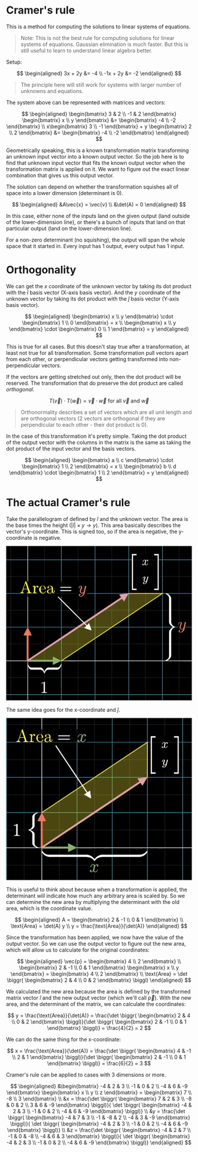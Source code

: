 # Cramer's rule

This is a method for computing the solutions to linear systems of equations. 

> Note: This is not the best rule for computing solutions for linear systems of equations. Gaussian elimination is much faster. But this is still useful to learn to understand linear algebra better.

Setup:

$$
\begin{aligned}
3x + 2y &= -4
\\
-1x + 2y &= -2
\end{aligned}
$$

> The principle here will still work for systems with larger number of unknowns and equations.

The system above can be represented with matrices and vectors:

$$
\begin{aligned}
\begin{bmatrix} 3 & 2 \\ -1 & 2 \end{bmatrix} \begin{bmatrix} x \\ y \end{bmatrix} &= \begin{bmatrix} -4 \\ -2 \end{bmatrix}
\\
x\begin{bmatrix} 3 \\ -1 \end{bmatrix} + y \begin{bmatrix} 2 \\ 2 \end{bmatrix} &= \begin{bmatrix} -4 \\ -2 \end{bmatrix}
\end{aligned} 
$$

Geometrically speaking, this is a known transformation matrix transforming an unknown input vector into a known output vector. So the job here is to find that unknown input vector that fits the known output vector when the transformation matrix is applied on it. We want to figure out the exact linear combination that gives us this output vector.

The solution can depend on whether the transformation squishes all of space into a lower dimension (determinant is 0). 

$$
\begin{aligned}
&A\vec{x} = \vec{v}
\\
&\det(A) = 0
\end{aligned}
$$

In this case, either none of the inputs land on the given output (land outside of the lower-dimension line), or there's a bunch of inputs that land on that particular output (land on the lower-dimension line).

For a non-zero determinant (no squishing), the output will span the whole space that it started in. Every input has 1 output, every output has 1 input.

# Orthogonality

We can get the $x$ coordinate of the unknown vector by taking its dot product with the $\hat{i}$ basis vector (X-axis basis vector). And the $y$ coordinate of the unknown vector by taking its dot product with the $\hat{j}$ basis vector (Y-axis basis vector).

$$
\begin{aligned}
\begin{bmatrix} x \\ y \end{bmatrix} \cdot \begin{bmatrix} 1 \\ 0 \end{bmatrix} = x
\\
\begin{bmatrix} x \\ y \end{bmatrix} \cdot \begin{bmatrix} 0 \\ 1 \end{bmatrix} = y
\end{aligned}
$$

This is true for all cases. But this doesn't stay true after a transformation, at least not true for all transformation. Some transformation pull vectors apart from each other, or perpendicular vectors getting transformed into non-perpendicular vectors.

If the vectors are getting stretched out only, then the dot product will be reserved. The transformation that do preserve the dot product are called *orthogonal*.

$$
T(\vec{v}) \cdot T(\vec{w}) = \vec{v} \cdot \vec{w} \text{ for all } \vec{v} \text{ and } \vec{w}
$$

> Orthonormality describes a set of vectors which are all unit length and are orthogonal vectors (2 vectors are orthogonal if they are perpendicular to each other - their dot product is 0).

In the case of this transformation it's pretty simple. Taking the dot product of the output vector with the columns in the matrix is the same as taking the dot product of the input vector and the basis vectors.

$$
\begin{aligned}
\begin{bmatrix} a \\ c \end{bmatrix} \cdot \begin{bmatrix} 1 \\ 2 \end{bmatrix} = x
\\
\begin{bmatrix} b \\ d \end{bmatrix} \cdot \begin{bmatrix} 1 \\ 2 \end{bmatrix} = y
\end{aligned}
$$

# The actual Cramer's rule

Take the parallelogram of defined by $\hat{i}$ and the unknown vector. The area is the base times the height ($|\hat{i}| \times y \rightarrow y$). This area basically describes the vector's y-coordinate. This is signed too, so if the area is negative, the y-coordinate is negative. 

![](./Assets/unknown-vector-xy-area-trick.png)

The same idea goes for the x-coordinate and $\hat{j}$.

![](./Assets/unknown-vector-xy-area-trick2.png)

This is useful to think about because when a transformation is applied, the determinant will indicate how much any arbitrary area is scaled by. So we can determine the new area by multiplying the determinant with the old area, which is the coordinate value.

$$
\begin{aligned}
A = \begin{bmatrix} 2 & -1 \\ 0 & 1 \end{bmatrix}
\\
\text{Area} = \det(A) y
\\
y = \frac{\text{Area}}{\det(A)}
\end{aligned}
$$

Since the transformation has been applied, we now have the value of the output vector. So we can use the output vector to figure out the new area, which will allow us to calculate for the original coordinates:

$$
\begin{aligned}
\vec{p} = \begin{bmatrix} 4 \\ 2 \end{bmatrix}
\\
\begin{bmatrix} 2 & -1 \\ 0 & 1 \end{bmatrix} \begin{bmatrix} x \\ y \end{bmatrix} = \begin{bmatrix} 4 \\ 2 \end{bmatrix}
\\
\text{Area} = \det \biggr( \begin{bmatrix} 2 & 4 \\ 0 & 2 \end{bmatrix} \biggl)
\end{aligned}
$$

We calculated the new area because the area is defined by the transformed matrix vector $\hat{i}$ and the new output vector (which we'll call $\vec{p}$). With the new area, and the determinant of the matrix, we can calculate the coordinates:

$$
y = \frac{\text{Area}}{\det(A)} = \frac{\det \biggr( \begin{bmatrix} 2 & 4 \\ 0 & 2 \end{bmatrix} \biggl)}{\det \biggr( \begin{bmatrix} 2 & -1 \\ 0 & 1 \end{bmatrix} \biggl)} = \frac{4}{2} = 2
$$

We can do the same thing for the x-coordinate:

$$
x = \frac{\text{Area}}{\det(A)} = \frac{\det \biggr( \begin{bmatrix} 4 & -1 \\ 2 & 1 \end{bmatrix} \biggl)}{\det \biggr( \begin{bmatrix} 2 & -1 \\ 0 & 1 \end{bmatrix} \biggl)} = \frac{6}{2} = 3
$$

Cramer's rule can be applied to cases with 3 dimensions or more.

$$
\begin{aligned}
&\begin{bmatrix} -4 & 2 & 3 \\ -1 & 0 & 2 \\ -4 & 6 & -9 \end{bmatrix} 
\begin{bmatrix} x \\ y \\ z \end{bmatrix} = \begin{bmatrix} 7 \\ -8 \\ 3 \end{bmatrix}
\\
&x = \frac{\det \biggr( \begin{bmatrix} 7 & 2 & 3 \\ -8 & 0 & 2 \\ 3 & 6 & -9 \end{bmatrix} \biggl)}{ \det \biggr( \begin{bmatrix} -4 & 2 & 3 \\ -1 & 0 & 2 \\ -4 & 6 & -9 \end{bmatrix}  \biggl)}
\\
&y = \frac{\det \biggr( \begin{bmatrix} -4 & 7 & 3 \\ -1 & -8 & 2 \\ -4 & 3 & -9 \end{bmatrix} \biggl)}{ \det \biggr( \begin{bmatrix} -4 & 2 & 3 \\ -1 & 0 & 2 \\ -4 & 6 & -9 \end{bmatrix}  \biggl)}
\\
&z = \frac{\det \biggr( \begin{bmatrix} -4 & 2 & 7 \\ -1 & 0 & -8 \\ -4 & 6 & 3 \end{bmatrix} \biggl)}{ \det \biggr( \begin{bmatrix} -4 & 2 & 3 \\ -1 & 0 & 2 \\ -4 & 6 & -9 \end{bmatrix}  \biggl)}
\end{aligned}
$$
